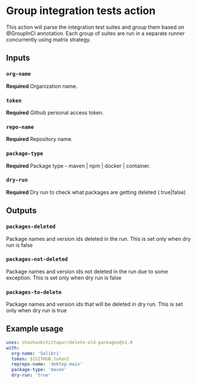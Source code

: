 # Group integration tests action

This action will parse the integration test suites and group them based on @GroupInCI annotation.
Each group of suites are run in a separate runner concurrently using matrix strategy.

## Inputs

### `org-name`

**Required** Organization name.

### `token`

**Required** Github personal access token.

### `repo-name`

**Required** Repository name.

### `package-type`

**Required** Package type - maven | npm | docker | container.

### `dry-run`

**Required** Dry run to check what packages are getting deleted ( true|false)

## Outputs

### `packages-deleted`

Package names and version ids deleted in the run. This is set only when dry run is false

### `packages-not-deleted`

Package names and version ids not deleted in the run due to some exception. This is set only when dry run is false

### `packages-to-delete`
Package names and version ids that will be deleted in dry run. This is set only when dry run is true

## Example usage

```yaml
uses: shashankchittapur/delete-old-packages@v1.0
with:
  org-name: 'Solibri'
  token: ${GITHUB.token}
  reprepo-name: 'dektop-main'
  package-type: 'maven'
  dry-run: 'true'
```